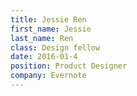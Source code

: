 ```yaml
---
title: Jessie Ren
first_name: Jessie
last_name: Ren
class: Design fellow
date: 2016-01-4
position: Product Designer
company: Evernote
---
```

